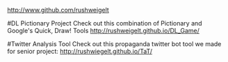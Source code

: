 <http://www.github.com/rushweigelt>

#DL Pictionary Project
Check out this combination of Pictionary and Google's Quick, Draw! Tools
<http://rushweigelt.github.io/DL_Game/>

#Twitter Analysis Tool
Check out this propaganda twitter bot tool we made for senior project:
<http://rushwiegelt.github.io/TaT/>
